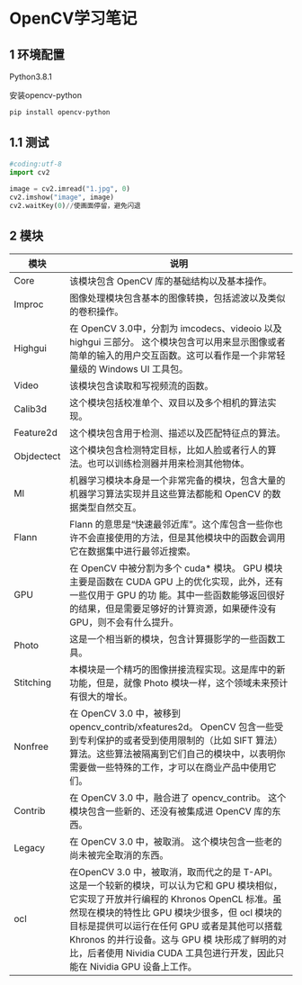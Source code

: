 # OpenCV学习笔记

## 1 环境配置

Python3.8.1

安装opencv-python

```bash
pip install opencv-python
```



## 1.1 测试

```python
#coding:utf-8
import cv2
 
image = cv2.imread("1.jpg", 0)
cv2.imshow("image", image)
cv2.waitKey(0)//使画面停留，避免闪退
```



## 2 模块

| 模块       | 说明                                                         |
| ---------- | ------------------------------------------------------------ |
| Core       | 该模块包含 OpenCV 库的基础结构以及基本操作。                 |
| Improc     | 图像处理模块包含基本的图像转换，包括滤波以及类似的卷积操作。 |
| Highgui    | 在 OpenCV 3.0中，分割为 imcodecs、videoio 以及 highgui 三部分。  这个模块包含可以用来显示图像或者简单的输入的用户交互函数。这可以看作是一个非常轻量级的 Windows UI 工具包。 |
| Video      | 该模块包含读取和写视频流的函数。                             |
| Calib3d    | 这个模块包括校准单个、双目以及多个相机的算法实现。           |
| Feature2d  | 这个模块包含用于检测、描述以及匹配特征点的算法。             |
| Objdectect | 这个模块包含检测特定目标，比如人脸或者行人的算法。也可以训练检测器并用来检测其他物体。 |
| Ml         | 机器学习模块本身是一个非常完备的模块，包含大量的机器学习算法实现并且这些算法都能和 OpenCV 的数据类型自然交互。 |
| Flann      | Flann 的意思是“快速最邻近库”。这个库包含一些你也许不会直接使用的方法，但是其他模块中的函数会调用它在数据集中进行最邻近搜索。 |
| GPU        | 在 OpenCV 中被分割为多个 cuda* 模块。  GPU 模块主要是函数在 CUDA GPU 上的优化实现，此外，还有一些仅用于 GPU 的功 能。其中一些函数能够返回很好的结果，但是需要足够好的计算资源，如果硬件没有GPU，则不会有什么提升。 |
| Photo      | 这是一个相当新的模块，包含计算摄影学的一些函数工具。         |
| Stitching  | 本模块是一个精巧的图像拼接流程实现。这是库中的新功能，但是，就像 Photo 模块一样，这个领域未来预计有很大的增长。 |
| Nonfree    | 在 OpenCV 3.0 中，被移到 opencv_contrib/xfeatures2d。  OpenCV 包含一些受到专利保护的或者受到使用限制的（比如 SIFT 算法）算法。这些算法被隔离到它们自己的模块中，以表明你需要做一些特殊的工作，才可以在商业产品中使用它们。 |
| Contrib    | 在 OpenCV 3.0 中，融合进了 opencv_contrib。  这个模块包含一些新的、还没有被集成进 OpenCV 库的东西。 |
| Legacy     | 在 OpenCV 3.0 中，被取消。  这个模块包含一些老的尚未被完全取消的东西。 |
| ocl        | 在OpenCV 3.0 中，被取消，取而代之的是 T-API。  这是一个较新的模块，可以认为它和 GPU 模块相似，它实现了开放并行编程的 Khronos OpenCL 标准。虽然现在模块的特性比 GPU 模块少很多，但 ocl 模块的目标是提供可以运行在任何 GPU 或者是其他可以搭载 Khronos 的并行设备。这与 GPU 模 块形成了鲜明的对比，后者使用 Nividia CUDA 工具包进行开发，因此只能在 Nividia GPU 设备上工作。 |